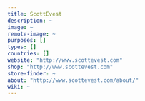 ```yaml
---
title: ScottEvest
description: ~
image: ~
remote-image: ~
purposes: []
types: []
countries: []
website: "http://www.scottevest.com"
shop: "http://www.scottevest.com"
store-finder: ~
about: "http://www.scottevest.com/about/"
wiki: ~
---
```

